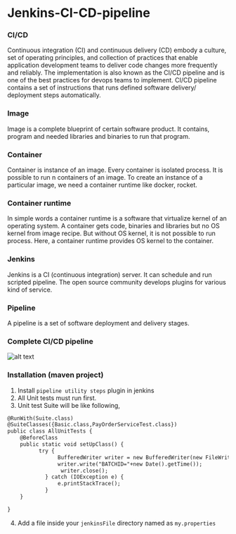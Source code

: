 # Jenkins-CI-CD-pipeline
### CI/CD
Continuous integration (CI) and continuous delivery (CD) embody a culture, set of operating principles, and collection of practices that enable application development teams to deliver code changes more frequently and reliably. The implementation is also known as the CI/CD pipeline and is one of the best practices for devops teams to implement. CI/CD pipeline contains a set of instructions that runs defined software delivery/ deployment steps automatically. 
### Image 
Image is a complete blueprint of certain software product. It contains, program and needed libraries and binaries to run that program. 
### Container
Container is instance of an image. Every container is isolated process. It is possible to run n containers of an image. To create an instance of a particular image, we need a container runtime like docker, rocket. 
### Container runtime
In simple words a container runtime is a software that virtualize kernel of an operating system. A container gets code, binaries and libraries but no OS kernel from image recipe. But without OS kernel, it is not possible to run process. Here, a container runtime provides OS kernel to the container.
### Jenkins
Jenkins is a CI (continuous integration) server. It can schedule and run scripted pipeline. The open source community develops plugins for various kind of service. 
### Pipeline
A pipeline is a set of software deployment and delivery stages. 
### Complete CI/CD pipeline
![alt text](https://github.com/zeromsi/Jenkins-CI-CD-pipeline/blob/master/CI%252FCD%20Pipeline.png?raw=true)

### Installation (maven project)
1. Install ``` pipeline utility steps ``` plugin in jenkins
2. All Unit tests must run first. 
3. Unit test Suite will be like following,
```xml 
@RunWith(Suite.class)
@SuiteClasses({Basic.class,PayOrderServiceTest.class})
public class AllUnitTests {
	@BeforeClass
	public static void setUpClass() {
		  try {
	        	BufferedWriter writer = new BufferedWriter(new FileWriter("./jenkins/my.properties"));
				writer.write("BATCHID="+new Date().getTime());
				 writer.close();
			} catch (IOException e) {
				e.printStackTrace();
			}
	}

}
```
4. Add a file inside your ``` jenkinsFile ``` directory named as ``` my.properties ```
